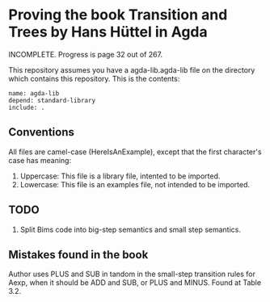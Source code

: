 #  Proving the book Transition and Trees by Hans Hüttel in Agda
INCOMPLETE.
Progress is page 32 out of 267.

This repository assumes you have a agda-lib.agda-lib file on the directory which contains this repository.
This is the contents:
```
name: agda-lib
depend: standard-library
include: .
```

## Conventions
All files are camel-case (HereIsAnExample), except that the first character's case has meaning:
1. Uppercase: This file is a library file, intented to be imported.
2. Lowercase: This file is an examples file, not intended to be imported.

## TODO
1. Split Bims code into big-step semantics and small step semantics.

## Mistakes found in the book
Author uses PLUS and SUB in tandom in the small-step transition rules for Aexp, when it should be ADD and SUB, or PLUS and MINUS. Found at Table 3.2.
